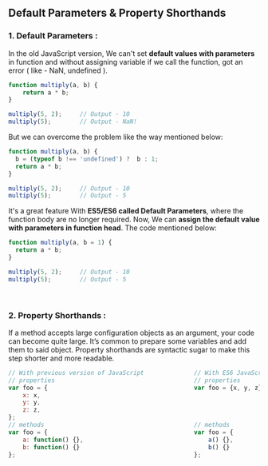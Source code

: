 ## **Default Parameters & Property Shorthands**

### **1. Default Parameters :**

In the old JavaScript version, We can't set **default values with parameters** in function and without assigning variable if we call the function, got an error ( like - NaN, undefined ).

```javascript
function multiply(a, b) {
    return a * b;
}

multiply(5, 2);     // Output - 10
multiply(5);        // Output - NaN!
```

But we can overcome the problem like the way mentioned below:

```javascript
function multiply(a, b) {
  b = (typeof b !== 'undefined') ?  b : 1;
  return a * b;
}

multiply(5, 2);     // Output - 10
multiply(5);        // Output - 5
```

It's a great feature With **ES5/ES6 called Default Parameters**, where the function body are no longer required. Now, We can **assign the default value with parameters in function head**. The code mentioned below:

```javascript
function multiply(a, b = 1) {
  return a * b;
}

multiply(5, 2);     // Output - 10
multiply(5);        // Output - 5
```

&nbsp;
&nbsp;

### **2. Property Shorthands :**

If a method accepts large configuration objects as an argument, your code can become quite large. It’s common to prepare some variables and add them to said object. Property shorthands are syntactic sugar to make this step shorter and more readable.

```javascript
// With previous version of JavaScript              // With ES6 JavaScript
// properties                                       // properties
var foo = {                                         var foo = {x, y, z};
    x: x,
    y: y,
    z: z,
};
// methods                                          // methods
var foo = {                                         var foo = {
    a: function() {},                                   a() {},
    b: function() {}                                    b() {}
};                                                  };
```
